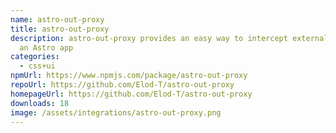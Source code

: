 ```yaml
---
name: astro-out-proxy
title: astro-out-proxy
description: astro-out-proxy provides an easy way to intercept external links in
  an Astro app
categories:
  - css+ui
npmUrl: https://www.npmjs.com/package/astro-out-proxy
repoUrl: https://github.com/Elod-T/astro-out-proxy
homepageUrl: https://github.com/Elod-T/astro-out-proxy
downloads: 18
image: /assets/integrations/astro-out-proxy.png
---
```

